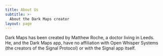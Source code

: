 ```yaml
---
title: About Us
subtitle: >-
  About the Dark Maps creator
layout: page
---
```


Dark Maps has been created by Matthew Roche, a doctor living in Leeds. He, and the Dark Maps app, have no affiliation with Open Whisper Systems (the creators of the Signal Protocol) or with the Signal app itself.
